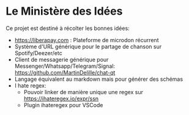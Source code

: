 # Le Ministère des Idées

Ce projet est destiné à récolter les bonnes idées:

- <https://liberapay.com> : Plateforme de microdon récurrent
- Système d'URL générique pour le partage de chanson sur Spotify/Deezer/etc
- Client de messagerie générique pour Messenger/Whatsapp/Telegram/Signal: https://github.com/MartinDelille/chat-qt
- Langage équivalent au markdown mais pour générer des schémas
- I hate regex:
  - Pouvoir linker de manière unique une regex sur https://ihateregex.io/expr/ssn
  - Plugin ihateregex pour VSCode

